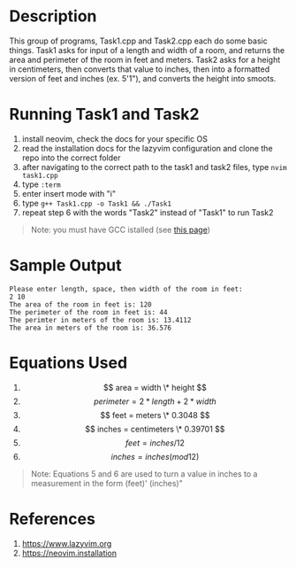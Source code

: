 # Description

This group of programs, Task1.cpp and Task2.cpp each do some basic things. Task1
asks for input of a length and width of a room, and returns the area and
perimeter of the room in feet and meters. Task2 asks for a height in
centimeters, then converts that value to inches, then into a formatted version
of feet and inches (ex. 5'1"), and converts the height into smoots.

# Running Task1 and Task2

1. install neovim, check the docs for your specific OS
2. read the installation docs for the lazyvim configuration and clone the repo into the correct folder
3. after navigating to the correct path to the task1 and task2 files, type `nvim task1.cpp`
4. type `:term`
5. enter insert mode with "i"
6. type `g++ Task1.cpp -o Task1 && ./Task1`
7. repeat step 6 with the words "Task2" instead of "Task1" to run Task2

> Note: you must have GCC istalled (see [this page](https://newhorizons.instructure.com/courses/1654/pages/installing-c++?module_item_id=143985))

# Sample Output

```
Please enter length, space, then width of the room in feet:
2 10
The area of the room in feet is: 120
The perimeter of the room in feet is: 44
The perimter in meters of the room is: 13.4112
The area in meters of the room is: 36.576
```

# Equations Used

1. $$ area = width \* height $$
2. $$ perimeter = 2*length + 2* width $$
3. $$ feet = meters \* 0.3048 $$
4. $$ inches = centimeters \* 0.39701 $$
5. $$ feet = inches / 12 $$
6. $$ inches = inches(mod 12) $$

> Note: Equations 5 and 6 are used to turn a value in inches to a measurement in the form (feet)' (inches)"

# References

1. <https://www.lazyvim.org>
2. <https://neovim.installation>
